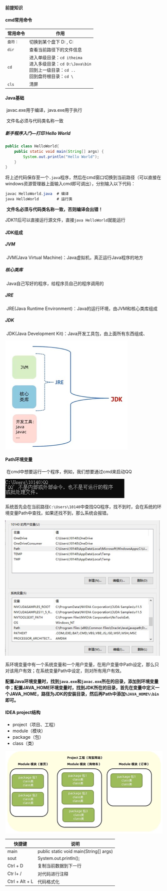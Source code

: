 #### 前提知识

#### cmd常用命令

| 常用命令 | 作用                                                         |
| -------- | ------------------------------------------------------------ |
| `盘符：` | 切换到某个盘下  D:  ,  C:                                    |
| `dir`    | 查看当前路径下的文件信息                                     |
| `cd`     | 进入单级目录：`cd itheima`<br />进入多级目录：`cd D:\Java\bin`<br />回到上一级目录：`cd ..`<br />回到盘符根目录：`cd \` |
| `cls`    | 清屏                                                         |

#### Java基础

​		javac.exe用于编译，java.exe用于执行

​		文件名必须与代码类名称一致

##### 新手程序入门—打印 Hello World

```java
public class HelloWorld{
    public static void main(String[] args) {
        System.out.println("Hello World");
    }
}
```

​		将上述代码保存至一个`.java`程序，然后在cmd窗口切换到当前路径（可以直接在windows资源管理器上面输入cmd即可调出），分别输入以下代码：

```java
javac HelloWorld.java  # 编译
java HelloWorld        # 运行类
```

​		**文件名必须与代码类名称一致，否则编译会出错！**

​		JDK11后可以直接运行源文件，直接`java HelloWorld`就能运行

#### JDK组成

##### JVM

​		JVM(Java Virtual Machine)：Java虚拟机，真正运行Java程序的地方

##### 核心类库

​		Java自己写好的程序，给程序员自己的程序调用的

##### JRE

​		JRE(Java Runtime Environment)：Java的运行环境，由JVM和核心类库组成

##### JDK

​		JDK(Java Development Kit)：Java开发工具包，由上面所有东西组成、

![](res/1.jpg)

#### Path环境变量

​		在cmd中想要运行一个程序，例如，我们想要通过cmd来启动QQ

![](res/2.jpg)

​		系统首先会在当前路径`C:\Users\10140`中查找QQ程序，找不到时，会在系统的环境变量Path中查找，如果还找不到，那么系统会报错。

<img src="res/3.jpg" style="zoom:80%;" />

​		系环境变量中有一个系统变量和一个用户变量，在用户变量中Path设定，那么只对该用户有效；在系统变量Path中设定，则对所有用户有效。

​		**配置Java环境变量时，找到`java.exe`和`javac.exe`所在的目录，添加到环境变量中；配置JAVA_HOME环境变量时，找到JDK所在的目录，首先在变量中定义一个JAVA_HOME，路径为JDK的安装目录，然后再Path中添加`%JAVA_HOME%\bin`即可。**

#### IDEA project结构

- project（项目、工程）
- module（模块）
- package（包）
- class（类）

<img src="res/4.jpg" style="zoom: 80%;" />

| 快捷键         | 说明                                   |
| -------------- | -------------------------------------- |
| main           | public static void main(String[] args) |
| sout           | System.out.println();                  |
| Ctrl + D       | 复制当前数据到下一行                   |
| Ctr l+ /       | 对代码进行注释                         |
| Ctrl + Alt + L | 代码格式化                             |



